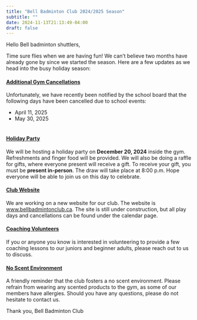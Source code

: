 ```yaml
---
title: "Bell Badminton Club 2024/2025 Season"
subtitle: ""
date: 2024-11-13T21:13:49-04:00
draft: false
---
```


Hello Bell badminton shuttlers,

Time sure flies when we are having fun! We can’t believe two months have already gone by since we started the season.
Here are a few updates as we head into the busy holiday season:

#### **<u>Additional Gym Cancellations</u>**
Unfortunately, we have recently been notified by the school board that the following days have been cancelled due to school events:
- April 11, 2025
- May 30, 2025<br><br>

#### **<u>Holiday Party</u>**
We will be hosting a holiday party on **December 20, 2024** inside the gym.
Refreshments and finger food will be provided.
We will also be doing a raffle for gifts, where everyone present will receive a gift. To receive your gift, you must be **present in-person**. The draw will take place at 8:00 p.m.
Hope everyone will be able to join us on this day to celebrate.

#### **<u>Club Website</u>** 
We are working on a new website for our club. The website is www.bellbadmintonclub.ca. The site is still under construction, but all play days and cancellations can be found under the calendar page.

#### **<u>Coaching Volunteers</u>**
If you or anyone you know is interested in volunteering to provide a few coaching lessons to our juniors and beginner adults, please reach out to us to discuss. 

#### **<u>No Scent Environment</u>**
A friendly reminder that the club fosters a no scent environment. Please refrain from wearing any scented products to the gym, as some of our members have allergies.
Should you have any questions, please do not hesitate to contact us.

Thank you,
Bell Badminton Club